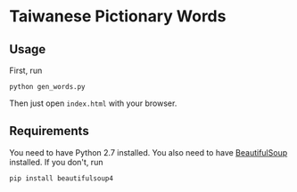 # Taiwanese Pictionary Words

## Usage

First, run 

    python gen_words.py

Then just open `index.html` with your browser.

## Requirements

You need to have Python 2.7 installed. You also need to have [BeautifulSoup](http://www.crummy.com/software/BeautifulSoup/) installed. If you don't, run 

    pip install beautifulsoup4

